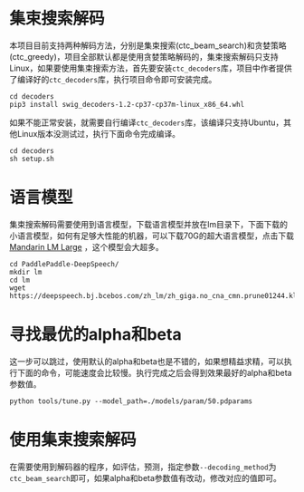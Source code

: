 # 集束搜索解码

本项目目前支持两种解码方法，分别是集束搜索(ctc_beam_search)和贪婪策略(ctc_greedy)，项目全部默认都是使用贪婪策略解码的，集束搜索解码只支持Linux，如果要使用集束搜索方法，首先要安装`ctc_decoders`库，项目中作者提供了编译好的`ctc_decoders`库，执行项目命令即可安装完成。
```shell
cd decoders
pip3 install swig_decoders-1.2-cp37-cp37m-linux_x86_64.whl
```

如果不能正常安装，就需要自行编译`ctc_decoders`库，该编译只支持Ubuntu，其他Linux版本没测试过，执行下面命令完成编译。
```shell
cd decoders
sh setup.sh
```


# 语言模型

集束搜索解码需要使用到语言模型，下载语言模型并放在lm目录下，下面下载的小语言模型，如何有足够大性能的机器，可以下载70G的超大语言模型，点击下载[Mandarin LM Large](https://deepspeech.bj.bcebos.com/zh_lm/zhidao_giga.klm) ，这个模型会大超多。
```shell script
cd PaddlePaddle-DeepSpeech/
mkdir lm
cd lm
wget https://deepspeech.bj.bcebos.com/zh_lm/zh_giga.no_cna_cmn.prune01244.klm
```

# 寻找最优的alpha和beta

这一步可以跳过，使用默认的alpha和beta也是不错的，如果想精益求精，可以执行下面的命令，可能速度会比较慢。执行完成之后会得到效果最好的alpha和beta参数值。
```shell
python tools/tune.py --model_path=./models/param/50.pdparams
```

# 使用集束搜索解码

在需要使用到解码器的程序，如评估，预测，指定参数`--decoding_method`为`ctc_beam_search`即可，如果alpha和beta参数值有改动，修改对应的值即可。

